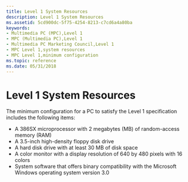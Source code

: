 ```yaml
---
title: Level 1 System Resources
description: Level 1 System Resources
ms.assetid: 5cd900dc-5f75-4254-8213-c7cd6a4a80ba
keywords:
- Multimedia PC (MPC),Level 1
- MPC (Multimedia PC),Level 1
- Multimedia PC Marketing Council,Level 1
- MPC Level 1,system resources
- MPC Level 1,minimum configuration
ms.topic: reference
ms.date: 05/31/2018
---
```


# Level 1 System Resources

The minimum configuration for a PC to satisfy the Level 1 specification includes the following items:

-   A 386SX microprocessor with 2 megabytes (MB) of random-access memory (RAM)
-   A 3.5-inch high-density floppy disk drive
-   A hard disk drive with at least 30 MB of disk space
-   A color monitor with a display resolution of 640 by 480 pixels with 16 colors
-   System software that offers binary compatibility with the Microsoft Windows operating system version 3.0

 

 




